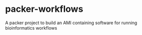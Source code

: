 # packer-workflows
A packer project to build an AMI containing software for running bioinformatics workflows
